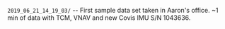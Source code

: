 

`2019_06_21_14_19_03/` -- First sample data set taken in Aaron's office.  ~1 min of data with TCM, VNAV and new Covis IMU S/N 1043636.   